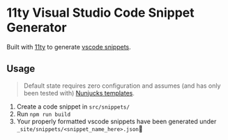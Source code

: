 # 11ty Visual Studio Code Snippet Generator

Built with [11ty](https://11ty.dev) to generate [vscode snippets](https://code.visualstudio.com/docs/editor/userdefinedsnippets).

## Usage

> Default state requires zero configuration and assumes (and has only been tested with) [Nunjucks templates](https://www.11ty.dev/docs/languages/nunjucks/).

1. Create a code snippet in `src/snippets/`
2. Run `npm run build`
3. Your properly formatted vscode snippets have been generated under `_site/snippets/<snippet_name_here>.json`🥳
